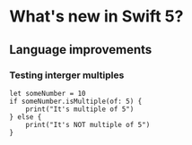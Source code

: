 # What's new in Swift 5?

## Language improvements

### Testing interger multiples

```
let someNumber = 10
if someNumber.isMultiple(of: 5) {
	print("It's multiple of 5")
} else {
	print("It's NOT multiple of 5")
}
```